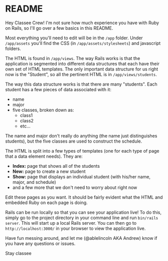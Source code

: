 # README

Hey Classee Crew! I'm not sure how much experience you have with Ruby on Rails,
so I'll go over a few basics in this README.

Most everything you'll need to edit will be in the `/app` folder.
Under `/app/assets` you'll find the CSS (in `/app/assets/stylesheets`)
and javascript folders.

The HTML is found in `/app/views`.
The way Rails works is that the application is segmented into different
data structures that each have their own set of HTML templates.
The only important data structure for us right now is the "Student",
so all the pertinent HTML is in `/app/views/students`.

The way this data structure works is that there are many "students".
Each student has a few pieces of data associated with it:
* name
* major
* five classes, broken down as:
  * class1
  * class2
  * etc...

The name and major don't really do anything
(the name just distinguishes students), but the five classes are used
to construct the schedule.

The HTML is split into a few types of templates
(one for each type of page that a data element needs).
They are:
* <strong>Index:</strong> page that shows all of the students
* <strong>New:</strong> page to create a new student
* <strong>Show:</strong> page that displays an individual student
(with his/her name, major, and schedule)
* and a few more that we don't need to worry about right now

Edit these pages as you want. It should be fairly evident what the
HTML and embedded Ruby on each page is doing.

Rails can be run locally so that you can see your application live!
To do this, simply go to the project directory in your command line
and run `bin/rails server`. This will start up a local Rails server.
You can then go to `http://localhost:3000/` in your browser to view
the application live.

Have fun messing around, and let me (@ablelincoln AKA Andrew) know
if you have any questions or issues.

Stay classee
